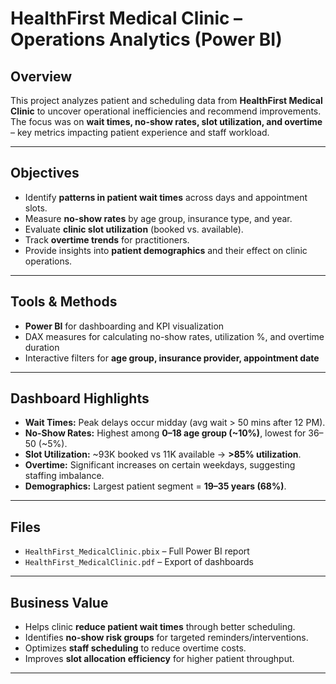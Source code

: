 #  HealthFirst Medical Clinic – Operations Analytics (Power BI)

## Overview
This project analyzes patient and scheduling data from **HealthFirst Medical Clinic** to uncover operational inefficiencies and recommend improvements.  
The focus was on **wait times, no-show rates, slot utilization, and overtime** – key metrics impacting patient experience and staff workload.

---

## Objectives
- Identify **patterns in patient wait times** across days and appointment slots.  
- Measure **no-show rates** by age group, insurance type, and year.  
- Evaluate **clinic slot utilization** (booked vs. available).  
- Track **overtime trends** for practitioners.  
- Provide insights into **patient demographics** and their effect on clinic operations.  

---

## Tools & Methods
- **Power BI** for dashboarding and KPI visualization  
- DAX measures for calculating no-show rates, utilization %, and overtime duration  
- Interactive filters for **age group, insurance provider, appointment date**  

---

## Dashboard Highlights
- **Wait Times:** Peak delays occur midday (avg wait > 50 mins after 12 PM).  
- **No-Show Rates:** Highest among **0–18 age group (~10%)**, lowest for 36–50 (~5%).  
- **Slot Utilization:** ~93K booked vs 11K available → **>85% utilization**.  
- **Overtime:** Significant increases on certain weekdays, suggesting staffing imbalance.  
- **Demographics:** Largest patient segment = **19–35 years (68%)**.  

---

## Files
- `HealthFirst_MedicalClinic.pbix` – Full Power BI report  
- `HealthFirst_MedicalClinic.pdf` – Export of dashboards  

---

## Business Value
- Helps clinic **reduce patient wait times** through better scheduling.  
- Identifies **no-show risk groups** for targeted reminders/interventions.  
- Optimizes **staff scheduling** to reduce overtime costs.  
- Improves **slot allocation efficiency** for higher patient throughput.  

---
